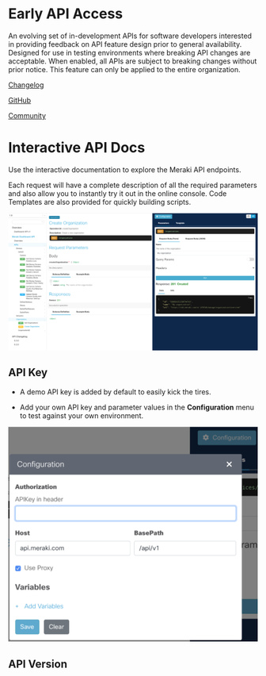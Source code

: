 
# Early API Access

An evolving set of in-development APIs for software developers interested in providing feedback on API feature design prior to general availability. Designed for use in testing environments where breaking API changes are acceptable. When enabled, all APIs are subject to breaking changes without prior notice. This feature can only be applied to the entire organization.

[Changelog](/meraki/whats-new/#!v1-beta) 

[GitHub](https://github.com/meraki/openapi/tree/v1-beta)

[Community](https://community.meraki.com/t5/Developers-APIs/bd-p/api)


# Interactive API Docs

Use the interactive documentation to explore the Meraki API endpoints. 

Each request will have a complete description of all the required parameters and also allow you to instantly try it out in the online console. Code Templates are also provided for quickly building scripts.

<img src="api.png" width="600px">



## API Key

- A demo API key is added by default to easily kick the tires.

- Add your own API key and parameter values in the **Configuration** menu to test against your own environment.


<img src="../images/interactiveAPIConfig.png" width="600px">



## API Version





